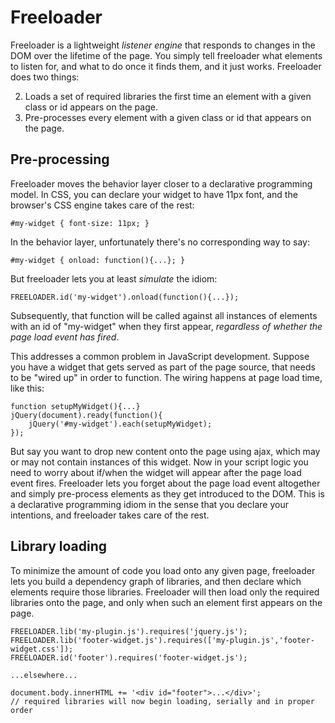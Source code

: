 # Freeloader

Freeloader is a lightweight *listener engine* that responds to changes in the
DOM over the lifetime of the page. You simply tell freeloader what elements to
listen for, and what to do once it finds them, and it just works. Freeloader
does two things:

 2. Loads a set of required libraries the first time an element with a given class or id appears on the page.
 3. Pre-processes every element with a given class or id that appears on the page.

## Pre-processing

Freeloader moves the behavior layer closer to a declarative programming model.
In CSS, you can declare your widget to have 11px font, and the browser's CSS
engine takes care of the rest:

    #my-widget { font-size: 11px; }

In the behavior layer, unfortunately there's no corresponding way to say:

    #my-widget { onload: function(){...}; }

But freeloader lets you at least *simulate* the idiom:

    FREELOADER.id('my-widget').onload(function(){...});

Subsequently, that function will be called against all instances of elements
with an id of "my-widget" when they first appear, *regardless of whether the
page load event has fired*.

This addresses a common problem in JavaScript development. Suppose you have a
widget that gets served as part of the page source, that needs to be "wired up"
in order to function. The wiring happens at page load time, like this:

    function setupMyWidget(){...}
    jQuery(document).ready(function(){
        jQuery('#my-widget').each(setupMyWidget);
    });

But say you want to drop new content onto the page using ajax, which may or may
not contain instances of this widget. Now in your script logic you need to worry
about if/when the widget will appear after the page load event fires. Freeloader
lets you forget about the page load event altogether and simply pre-process
elements as they get introduced to the DOM. This is a declarative programming
idiom in the sense that you declare your intentions, and freeloader takes care
of the rest.

## Library loading

To minimize the amount of code you load onto any given page, freeloader lets you
build a dependency graph of libraries, and then declare which elements require
those libraries. Freeloader will then load only the required libraries onto the
page, and only when such an element first appears on the page.

    FREELOADER.lib('my-plugin.js').requires('jquery.js');
    FREELOADER.lib('footer-widget.js').requires(['my-plugin.js','footer-widget.css']);
    FREELOADER.id('footer').requires('footer-widget.js');

    ...elsewhere...

    document.body.innerHTML += '<div id="footer">...</div>';
    // required libraries will now begin loading, serially and in proper order
